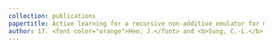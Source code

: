 ```yaml
---
collection: publications
papertitle: Active learning for a recursive non-additive emulator for multi-fidelity computer experiments
author: 17. <font color="orange">Heo, J.</font> and <b>Sung, C.-L.</b> (2023+)
---
```

